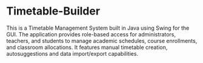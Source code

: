 # Timetable-Builder
This is a  Timetable Management System built in Java using Swing for the GUI. The application provides role-based access for administrators, teachers, and students to manage academic schedules, course enrollments, and classroom allocations. It features manual timetable creation, autosuggestions and data import/export capabilities.
